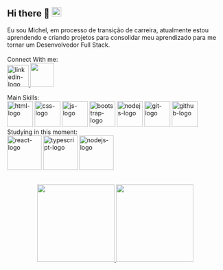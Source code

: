 ## Hi there 👋 <img src="https://user-images.githubusercontent.com/74038190/212284087-bbe7e430-757e-4901-90bf-4cd2ce3e1852.gif" width=22px> 
Eu sou Michel, em processo de transição de carreira, atualmente estou aprendendo e criando projetos para consolidar meu aprendizado para me tornar um Desenvolvedor Full Stack.
<br>
<br>
Connect With me:
<br>
<a href="https://www.linkedin.com/in/michel-santos-1b3b1b6a/"> 
<img src="https://img.icons8.com/?size=100&id=MR3dZdlA53te&format=png&color=000000" width="50px" alt="linkedin-logo"/> 
</a> <img src="https://img1.picmix.com/output/stamp/normal/1/6/5/0/1930561_979af.gif" width="55px">
<br>

Main Skills:
<br>
<img src="https://img.icons8.com/?size=100&id=20909&format=png&color=000000" alt="html-logo" width=60px />
<img src="https://img.icons8.com/?size=100&id=21278&format=png&color=000000" alt="css-logo" width=60px />
<img src="https://img.icons8.com/?size=100&id=108784&format=png&color=000000" alt="js-logo" width=60px />
<img src="https://img.icons8.com/?size=100&id=g9mmSxx3SwAI&format=png&color=000000" alt="bootstrap-logo" width=60px />
<img src="https://img.icons8.com/?size=100&id=9OGIyU8hrxW5&format=png&color=000000" alt="nodejs-logo" width=60px />
<img src="https://img.icons8.com/?size=100&id=20906&format=png&color=000000" alt="git-logo" width=60px />
<img src="https://img.icons8.com/?size=100&id=LoL4bFzqmAa0&format=png&color=000000" alt="github-logo" width=60px />
<br>
Studying in this moment:
<br>
<img src="https://img.icons8.com/?size=100&id=123603&format=png&color=000000" alt="react-logo" width=80px />
<img src="https://img.icons8.com/?size=100&id=wpZmKzk11AzJ&format=png&color=000000" alt="typescript-logo" width=80px />
<img src="https://img.icons8.com/?size=100&id=hsPbhkOH4FMe&format=png&color=000000" alt="nodejs-logo" width=80px />

<br>
<div align="center">
  <a href="https://github.com/PiligalC0D3">
    <img height="180em" src="https://github-readme-stats.vercel.app/api?username=PiligalC0D3&show_icons=true&theme=gotham" />
    <img height="180em" src="https://github-readme-stats.vercel.app/api/top-langs/?username=PiligalC0D3&layout=compact&theme=gotham" />
  </a>
</div>

